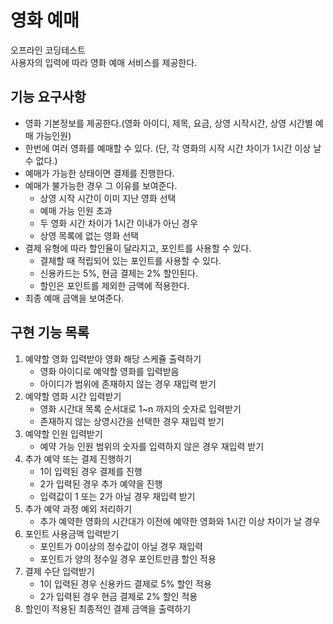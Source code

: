 # 영화 예매
오프라인 코딩테스트<br>
사용자의 입력에 따라 영화 예매 서비스를 제공한다.  <br>

## 기능 요구사항
  - 영화 기본정보를 제공한다.(영화 아이디, 제목, 요금, 상영 시작시간, 상영 시간별 예매 가능인원)
  - 한번에 여러 영화를 예매할 수 있다. (단, 각 영화의 시작 시간 차이가 1시간 이상 날 수 없다.)
  - 예매가 가능한 상태이면 결제를 진행한다.
  - 예매가 불가능한 경우 그 이유를 보여준다.
     - 상영 시작 시간이 이미 지난 영화 선택
     - 예매 가능 인원 초과
     - 두 영화 시간 차이가 1시간 이내가 아닌 경우
     - 상영 목록에 없는 영화 선택
  - 결제 유형에 따라 할인율이 달라지고, 포인트를 사용할 수 있다.
     - 결제할 때 적립되어 있는 포인트를 사용할 수 있다.
     - 신용카드는 5%, 현금 결제는 2% 할인된다.
     - 할인은 포인트를 제외한 금액에 적용한다.
  - 최종 예매 금액을 보여준다.
 
## 구현 기능 목록 
 1. 예약할 영화 입력받아 영화 해당 스케쥴 출력하기
    - 영화 아이디로 예약할 영화를 입력받음
    - 아이디가 범위에 존재하지 않는 경우 재입력 받기
 3. 예약할 영화 시간 입력받기
    - 영화 시간대 목록 순서대로 1~n 까지의 숫자로 입력받기
    - 존재하지 않는 상영시간을 선택한 경우 재입력 받기
 4. 예약할 인원 입력받기
    - 예약 가능 인원 범위의 숫자를 입력하지 않은 경우 재입력 받기
 5. 추가 예약 또는 결제 진행하기
    - 1이 입력된 경우 결제를 진행
    - 2가 입력된 경우 추가 예약을 진행
    - 입력값이 1 또는 2가 아닐 경우 재입력 받기
 6. 추가 예약 과정 예외 처리하기
    - 추가 예약한 영화의 시간대가 이전에 예약한 영화와 1시간 이상 차이가 날 경우
 7. 포인트 사용금액 입력받기
    - 포인트가 0이상의 정수값이 아닐 경우 재입력
    - 포인트가 양의 정수일 경우 포인트만큼 할인 적용
 8. 결제 수단 입력받기
    - 1이 입력된 경우 신용카드 결제로 5% 할인 적용
    - 2가 입력된 경우 현금 결제로 2% 할인 적용
 9. 할인이 적용된 최종적인 결제 금액을 출력하기